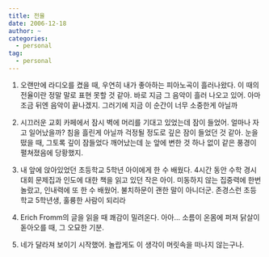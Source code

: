 ```yaml
---
title: 전율
date: 2006-12-18
author: ~
categories:
  - personal
tag:
  - personal
---
```




1. 오랜만에 라디오를 켰을 때, 우연히  내가 좋아하는 피아노곡이 흘러나왔다. 이 때의 전율이란 정말 말로 표현 못할 것 같아. 바로 지금 그 음악이 흘러 나오고 있어. 아마 조금 뒤엔 음악이 끝나겠지. 그러기에 지금 이 순간이 너무 소중한게 아닐까

2. 시끄러운 교회 카페에서 잠시 벽에 머리를 기대고 있었는데 잠이 들었어. 얼마나 자고 일어났을까? 침을 흘린게 아닐까 걱정될 정도로 깊은 잠이 들었던 것 같아. 눈을 떴을 때, 그토록 깊이 잠들었다 깨어났는데 눈 앞에 변한 것 하나 없이 같은 풍경이 펼쳐졌음에 당황했지.

3. 내 앞에 앉아있었던 초등학교 5학년 아이에게 한 수 배웠다. 4시간 동안 수학 경시대회 문제집과 인도에 대한 책을 읽고 있던 작은 아이. 미동하지 않는 집중력에 한번 놀랐고, 인내력에 또 한 수 배웠어. 불치하문이 괜한 말이 아니더군. 존경스런 초등학교 5학년생, 훌륭한 사람이 되리라

4. Erich Fromm의 글을 읽을 때 쾌감이 밀려온다. 아아... 소름이 온몸에 퍼져 닭살이 돋아오를 때, 그 오묘한 기분.

5. 네가 달라져 보이기 시작했어. 놀랍게도 이 생각이 머릿속을 떠나지 않는구나. 



 






